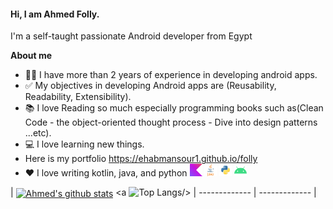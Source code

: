 #### Hi, I am Ahmed Folly.

I'm a self-taught passionate Android developer from Egypt

**About me**
- 👨‍💻 I have more than 2 years of experience in developing android apps.
- ✅ My objectives in developing Android apps are (Reusability, Readability, Extensibility).
- 📚 I love Reading so much especially programming books such as(Clean Code - the object-oriented thought process - Dive into design patterns ...etc).
- 💻 I love learning new things.
- Here is my portfolio  https://ehabmansour1.github.io/folly
- ❤️ I love writing kotlin, java, and python
<code><img height="20" alt="kotlin" src="https://raw.githubusercontent.com/github/explore/80688e429a7d4ef2fca1e82350fe8e3517d3494d/topics/kotlin/kotlin.png"></code>
<code><img height="20" alt="typescript" src="https://raw.githubusercontent.com/github/explore/80688e429a7d4ef2fca1e82350fe8e3517d3494d/topics/java/java.png"></code>
<code><img height="20" alt="react" src="https://raw.githubusercontent.com/github/explore/80688e429a7d4ef2fca1e82350fe8e3517d3494d/topics/python/python.png"></code>
<code><img height="20" alt="graphql" src="https://raw.githubusercontent.com/github/explore/5c058a388828bb5fde0bcafd4bc867b5bb3f26f3/topics/android/android.png"></code>



| <a href="https://github.com/ahmedfolly/github-readme-stats"><img align="center" src="https://github-readme-stats.vercel.app/api?username=ahmedfolly&show_icons=true&include_all_commits=true&theme=buefy&hide_border=true" alt="Ahmed's github stats" /></a>
<a ![Top Langs](https://github-readme-stats.vercel.app/api/top-langs/?username=ahmedfolly&size_weight=0.5&count_weight=0.5)/></a>
| ------------- | ------------- |


